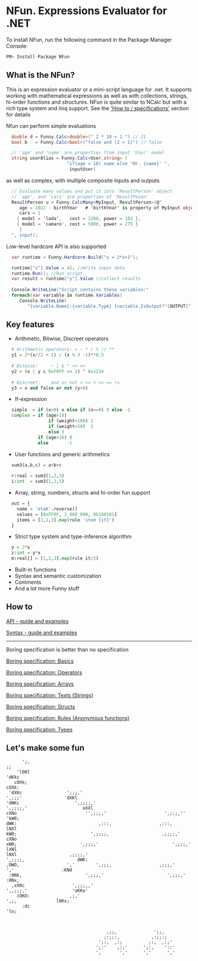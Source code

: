 # NFun. Expressions Evaluator for .NET

To install NFun, run the following command in the Package Manager Console:

```js
PM> Install-Package NFun 
```

## What is the NFun?

This is an expression evaluator or a mini-script language for .net. It supports working with mathematical expressions as well as with collections, strings, hi-order functions and structures. NFun is quite similar to NCalc but with a rich type system and linq support.
See the ['How to / specifications'](https://github.com/tmteam/NFun#how-to) section for details

Nfun can perform simple evaluations
```cs
  double d = Funny.Calc<double>(" 2 * 10 + 1 ") // 21  
  bool b   = Funny.Calc<bool>("false and (2 > 1)") // false

  // 'age' and 'name' are properties from input 'User' model 
  string userAlias = Funny.Calc<User,string> (
                       "if(age < 18) name else 'Mr. {name}' ", 
                        inputUser)  
```
as well as complex, with multiple composite inputs and outputs
```cs   
  // Evaluate many values and put it into 'ResultPerson' object 
  // 'age', and 'cars' are properties of 'ResultPeson' 
  ResultPerson u = Funny.CalcMany<MyInput, ResultPerson>(@"   
     age = 2022 - birthYear   # 'birthYear' is property of MyInput object 'input'
     cars = [
   	{ model = 'lada',   cost = 1200, power = 102 },
   	{ model = 'camaro', cost = 5000, power = 275 }
     ]
  ", input);
```
Low-level hardcore API is also supported
```cs
  var runtime = Funny.Hardcore.Build("y = 2*x+1");

  runtime["x"].Value = 42; //Write input data
  runtime.Run(); //Run script
  var result = runtime["y"].Value //collect results
  
  Console.WriteLine("Script contains these variables:"
  foreach(var variable in runtime.Variables)
     Console.WriteLine(
        "{variable.Name}:{variable.Type} {variable.IsOutput?"[OUTPUT]":"[INPUT]"}");
```

## Key features

- Arithmetic, Bitwise, Discreet operators
```py	
  # Arithmetic operators: + - * / % // ** 
  y1 = 2*(x//2 + 1) / (x % 3 -1)**0.5
  
  # Bitwise:     ~ | & ^ << >> 
  y2 = (x | y & 0xF0FF << 2) ^ 0x1234
	
  # Discreet:    and or not > >= < <= == !=
  y3 = x and false or not (y>0)
```

- If-expression
```py
  simple  = if (x>0) x else if (x==0) 0 else -1
  complex = if (age>18)
                if (weight>100) 1
                if (weight>50)  2
                else 3
            if (age>16) 0
            else       -1     
```
- User functions and generic arithmetics
```py
  sum3(a,b,c) = a+b+c
  
  r:real = sum3(1,2,3)
  i:int  = sum3(1,2,3)
```
- Array, string, numbers, structs and hi-order fun support
```py
  out = {
    name = 'etaK'.reverse()
    values = [0xFF0F, 2_000_000, 0b100101]
    items = [1,2,3].map(rule 'item {it}')
  }
```
- Strict type system and type-inference algorithm
```py
  y = 2*x
  z:int = y*x
  m:real[] = [1,2,3].map(rule it/2)
```
- Built-in functions
- Syntax and semantic customization
- Comments
- And a lot more Funny stuff

## How to

[API - guide and examples](https://github.com/tmteam/NFun/blob/master/Examples/ApiUsageExamplesAndExplanation.cs)

[Syntax - guide and examples](https://github.com/tmteam/NFun/blob/master/Examples/SyntaxExamplesAndExplanation.cs)


----
Boring specification is better than no specification

[Boring specification: Basics](https://github.com/tmteam/NFun/blob/master/Specs/Basics.md)

[Boring specification: Operators](https://github.com/tmteam/NFun/blob/master/Specs/Operators.md)

[Boring specification: Arrays](https://github.com/tmteam/NFun/blob/master/Specs/Arrays.md)

[Boring specification: Texts (Strings)](https://github.com/tmteam/NFun/blob/master/Specs/Texts.md)

[Boring specification: Structs](https://github.com/tmteam/NFun/blob/master/Specs/Structs.md)

[Boring specification: Rules (Anonymous functions)](https://github.com/tmteam/NFun/blob/master/Specs/Rules.md)

[Boring specification: Types](https://github.com/tmteam/NFun/blob/master/Specs/Types.md)


## Let's make some fun

```                                                                                                            
      ';,                                                                                ;;       
    'lO0l                                                                               'dKkc     
   c0Xk;                                                                                  cOXk:   
 'dXKc                 ';;;,'                                        ',;;;'                'dXKl  
'dNKc                     ',;;;;,'                              ',;;;;,'                     oXXl 
cXNo                          '',;;;,'                      ',;;;,''                         'kW0;
dWK:                               ,:::,                  ,:::,                               lNXl
kW0;                            ',;;;;,                    ,;;;;,'                            cXNo
xW0;                        ',;;;,'                            ',;;;,'                        lXNl
lNXl                    ,;;;;,'                                    ',;;;;,                    dWK:
,OWO,                  ','        ',;;;,                  ,;;;,'        ','                  :KNd 
 :0Nk,                        ',;;;,'                        ',;;;,'                        :0Nx, 
  ,xX0c                  ',;;;,,'                                ',,;;;,'                 'oKKo'  
    cOKO:               ,;,'                                          ',;,               l0Kx;    
      :dc                                                                               'lo;      
                                                                                                  
                                                                                                  
                                                                                                  
                                      ,;;,              ';;,                                      
                                     ;:;;:,            ,:;;:;                                     
                                   ';:,  ,:;          ;:,  ,:;'                                   
                                  ';:'    ,:;'      ';:,    '::'                                  
                                  ',       ','      ','      ','                                  

```
